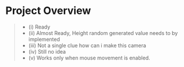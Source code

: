 # Project Overview

> * (i) Ready
> * (ii) Almost Ready, Height random generated value needs to by implemented
> * (iii) Not a single clue how can i make this camera
> * (iv) Still no idea
> * (v) Works only when mouse movement is enabled.
